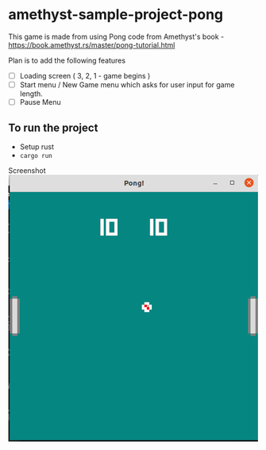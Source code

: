 # amethyst-sample-project-pong

This game is made from using Pong code from Amethyst's book - https://book.amethyst.rs/master/pong-tutorial.html

Plan is to add the following features

- [ ] Loading screen ( 3, 2, 1 - game begins )
- [ ] Start menu / New Game menu which asks for user input for game length.
- [ ] Pause Menu

## To run the project
- Setup rust
- `cargo run`

Screenshot
![](https://raw.githubusercontent.com/iamkhush/amethyst-sample-project-pong/master/game-screenshot.png)